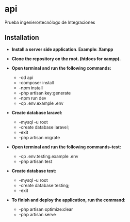# api
Prueba ingeniero/tecnólogo de Integraciones

## Installation
- **Install a server side application. Example: Xampp**
- **Clone the repository on the root. (htdocs for xampp).**
- **Open terminal and run the following commands:**
     * -cd api
     * -composer install
     * -npm install
	 * -php artisan key:generate
	 * -npm run dev
     * -cp .env.example .env
     
 - **Create database laravel:**
     * -mysql -u root
     * -create database laravel;
     * -exit
     * -php artisan migrate
  
 - **Open terminal and run the following commands-test:**
      * -cp .env.testing.example .env
      * -php artisan test
      
 - **Create database test:**
      * -mysql -u root
      * -create database testing;
      * -exit
      
- **To finish and deploy the application, run the command:**
   * -php artisan optimize:clear
   * -php artisan serve
